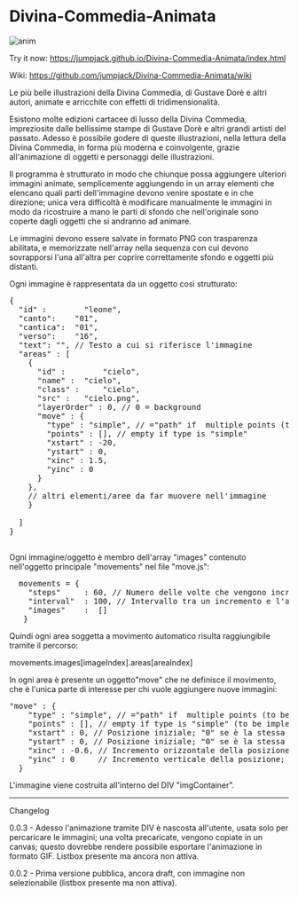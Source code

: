# Divina-Commedia-Animata
![anim](https://github.com/jumpjack/Divina-Commedia-Animata/blob/master/immagini/01_01_46/anim.mini.gif)

Try it now: https://jumpjack.github.io/Divina-Commedia-Animata/index.html

Wiki: https://github.com/jumpjack/Divina-Commedia-Animata/wiki

Le più belle illustrazioni della Divina Commedia, di Gustave Dorè e altri autori, animate e arricchite con effetti di tridimensionalità.

Esistono molte edizioni cartacee di lusso della Divina Commedia, impreziosite dalle bellissime stampe di Gustave Dorè e altri grandi artisti del passato. Adesso è possibile godere di queste illustrazioni, nella lettura della Divina Commedia, in forma più moderna e coinvolgente, grazie all'animazione di oggetti e personaggi delle illustrazioni.

Il programma è strutturato in modo che chiunque possa aggiungere ulteriori immagini animate, semplicemente aggiungendo in un array elementi che elencano quali parti dell'immagine devono venire spostate e in che direzione; unica vera difficoltà è modificare manualmente le immagini in modo da ricostruire a mano le parti di sfondo che nell'originale sono coperte dagli oggetti che si andranno ad animare.

Le immagini devono essere salvate in formato PNG con trasparenza abilitata, e memorizzate nell'array nella sequenza con cui devono sovrapporsi l'una all'altra per coprire correttamente sfondo e oggetti più distanti.

Ogni immagine è rappresentata da un oggetto così strutturato:

<pre>
{
  "id" : 		"leone", 
  "canto":    "01",
  "cantica":  "01",
  "verso":    "16",
  "text": "", // Testo a cui si riferisce l'immagine
  "areas" : [
    {
      "id" : 		"cielo",
      "name" : 	"cielo",
      "class" : 	"cielo",
      "src" : 	"cielo.png",
      "layerOrder" : 0, // 0 = background
      "move" : {
        "type" : "simple", // ="path" if  multiple points (to be implemented)
        "points" : [], // empty if type is "simple"
        "xstart" : -20,
        "ystart" : 0,
        "xinc" : 1.5,
        "yinc" : 0
      }
    },
    // altri elementi/aree da far muovere nell'immagine
    }

  ]
}

</pre>
Ogni immagine/oggetto è membro dell'array "images" contenuto nell'oggetto principale "movements" nel file "move.js":

<pre>
  movements = {
    "steps" 	: 60, // Numero delle volte che vengono incrementate le coordinate (x,y) dell'immagine.
    "interval" 	: 100, // Intervallo tra un incremento e l'altro.
    "images" 	:  []
   }
</pre> 
 
Quindi ogni area soggetta a movimento automatico risulta raggiungibile tramite il percorso:

movements.images[imageIndex].areas[areaIndex]

In ogni area è presente un oggetto"move" che ne definisce il movimento, che è l'unica parte di interesse per chi vuole aggiungere nuove immagini:

<pre>
"move" : {
    "type" : "simple", // ="path" if  multiple points (to be implemented)
    "points" : [], // empty if type is "simple" (to be implemented)
    "xstart" : 0, // Posizione iniziale; "0" se è la stessa dell'immagine originale statica.
    "ystart" : 0, // Posizione iniziale; "0" se è la stessa dell'immagine originale statica.
    "xinc" : -0.6, // Incremento orizzontale della posizione; positivo = verso destra
    "yinc" : 0     // Incremento verticale della posizione; positivo = verso il basso
  }
</pre>

L'immagine viene costruita all'interno del DIV "imgContainer".

<hr>
Changelog

0.0.3 - Adesso l'animazione tramite DIV è nascosta all'utente, usata solo per percaricare le immagini; una volta precaricate, vengono copiate
in un canvas; questo dovrebbe rendere possibile esportare l'animazione in formato GIF. Listbox presente ma ancora non attiva.

0.0.2 - Prima versione pubblica, ancora draft, con immagine non selezionabile (listbox presente ma non attiva).
